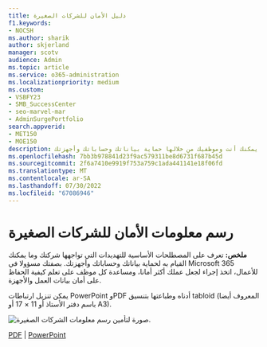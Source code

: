 ```yaml
---
title: دليل الأمان للشركات الصغيرة
f1.keywords:
- NOCSH
ms.author: sharik
author: skjerland
manager: scotv
audience: Admin
ms.topic: article
ms.service: o365-administration
ms.localizationpriority: medium
ms.custom:
- VSBFY23
- SMB_SuccessCenter
- seo-marvel-mar
- AdminSurgePortfolio
search.appverid:
- MET150
- MOE150
description: تعرف على التهديدات الأمنية التي تواجهها شركتك والطرق السهلة التي يمكنك أنت وموظفيك من خلالها حماية بياناتك وحساباتك وأجهزتك.
ms.openlocfilehash: 7bb3b978841d23f9ac579311be8d6731f687b45d
ms.sourcegitcommit: 2f6a7410e9919f753a759c1ada441141e18f06fd
ms.translationtype: MT
ms.contentlocale: ar-SA
ms.lasthandoff: 07/30/2022
ms.locfileid: "67086946"
---
```

# <a name="security-info-graphic-for-small-businesses"></a>رسم معلومات الأمان للشركات الصغيرة

**ملخص:** تعرف على المصطلحات الأساسية للتهديدات التي تواجهها شركتك وما يمكنك القيام به لحماية بياناتك وحساباتك وأجهزتك. بصفتك مسؤولا في Microsoft 365 للأعمال، اتخذ إجراء لجعل عملك أكثر أمانا، ومساعدة كل موظف على تعلم كيفية الحفاظ على أمان بيانات العمل والأجهزة.

يمكن تنزيل ارتباطات PowerPoint وPDF أدناه وطباعتها بتنسيق tabloid (المعروف أيضا باسم دفتر الأستاذ أو 11 × 17 أو A3).

![صورة لتأمين رسم معلومات الشركات الصغيرة.](../media/smbthreatprotectioninfographic-thumbnail.png)

[PDF](downloads/smbthreatprotection-infographic.pdf) |  [PowerPoint](downloads/smbthreatprotection-infographic.pptx)
